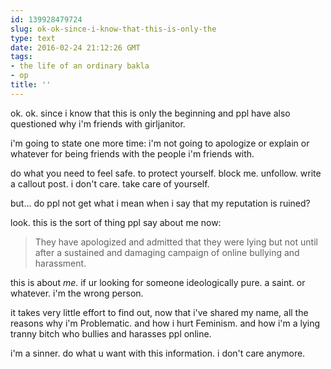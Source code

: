 ```yaml
---
id: 139928479724
slug: ok-ok-since-i-know-that-this-is-only-the
type: text
date: 2016-02-24 21:12:26 GMT
tags:
- the life of an ordinary bakla
- op
title: ''
---
```

ok. ok. since i know that this is only the beginning and ppl have also questioned why i'm friends with girljanitor. 

i'm going to state one more time: i'm not going to apologize or explain or whatever for being friends with the people i'm friends with.

do what you need to feel safe. to protect yourself. block me. unfollow. write a callout post. i don't care. take care of yourself.

but... do ppl not get what i mean when i say that my reputation is ruined?

look. this is the sort of thing ppl say about me now:

> They have apologized and admitted that they were lying but not until after a sustained and damaging campaign of online bullying and harassment. 

this is about *me*. if ur looking for someone ideologically pure. a saint. or whatever. i'm the wrong person.

it takes very little effort to find out, now that i've shared my name, all the reasons why i'm Problematic. and how i hurt Feminism. and how i'm a lying tranny bitch who bullies and harasses ppl online.

i'm a sinner. do what u want with this information. i don't care anymore.